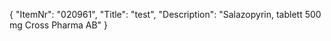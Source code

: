 {
  "ItemNr": "020961",
  "Title": "test",
  "Description": "Salazopyrin, tablett 500 mg Cross Pharma AB"
}